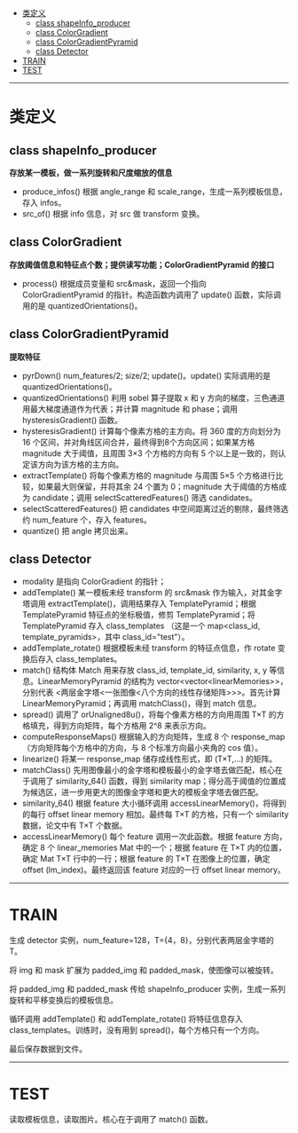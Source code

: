 
<!-- @import "[TOC]" {cmd="toc" depthFrom=1 depthTo=6 orderedList=false} -->

<!-- code_chunk_output -->

- [类定义](#类定义)
  - [class shapeInfo_producer](#class-shapeinfo_producer)
  - [class ColorGradient](#class-colorgradient)
  - [class ColorGradientPyramid](#class-colorgradientpyramid)
  - [class Detector](#class-detector)
- [TRAIN](#train)
- [TEST](#test)

<!-- /code_chunk_output -->

---

# 类定义

## class shapeInfo_producer

**存放某一模板，做一系列旋转和尺度缩放的信息**

- produce_infos() 根据 angle_range 和 scale_range，生成一系列模板信息，存入 infos。
- src_of() 根据 info 信息，对 src 做 transform 变换。

## class ColorGradient

**存放阈值信息和特征点个数；提供读写功能；ColorGradientPyramid 的接口**

- process() 根据成员变量和 src&mask，返回一个指向 ColorGradientPyramid 的指针。构造函数内调用了 update() 函数，实际调用的是 quantizedOrientations()。

## class ColorGradientPyramid

**提取特征**

- pyrDown() num_features/2; size/2; update()。update() 实际调用的是 quantizedOrientations()。
- quantizedOrientations() 利用 sobel 算子提取 x 和 y 方向的梯度，三色通道用最大梯度通道作为代表；并计算 magnitude 和 phase；调用 hysteresisGradient() 函数。
- hysteresisGradient() 计算每个像素方格的主方向。将 360 度的方向划分为 16 个区间，并对角线区间合并，最终得到8个方向区间；如果某方格 magnitude 大于阈值，且周围 3×3 个方格的方向有 5 个以上是一致的，则认定该方向为该方格的主方向。
- extractTemplate() 将每个像素方格的 magnitude 与周围 5×5 个方格进行比较，如果最大则保留，并将其余 24 个置为 0；magnitude 大于阈值的方格成为 candidate；调用 selectScatteredFeatures() 筛选 candidates。
- selectScatteredFeatures() 把 candidates 中空间距离过近的剔除，最终筛选约 num_feature 个，存入 features。
- quantize() 把 angle 拷贝出来。


## class Detector

- modality 是指向 ColorGradient 的指针；
- addTemplate() 某一模板未经 transform 的 src&mask 作为输入，对其金字塔调用 extractTemplate()，调用结果存入 TemplatePyramid；根据 TemplatePyramid 特征点的坐标极值，修剪 TemplatePyramid；将 TemplatePyramid 存入 class_templates （这是一个 map\<class_id, template_pyramids\>，其中 class_id="test"）。
- addTemplate_rotate() 根据模板未经 transform 的特征点信息，作 rotate 变换后存入 class_templates。
- match() 结构体 Match 用来存放 class_id, template_id, similarity, x, y 等信息。LinearMemoryPyramid 的结构为 vector\<vector\<linearMemories\>\>，分别代表 <两层金字塔<一张图像<八个方向的线性存储矩阵>>>。首先计算 LinearMemoryPyramid；再调用 matchClass()，得到 match 信息。
- spread() 调用了 orUnaligned8u()，将每个像素方格的方向用周围 T×T 的方格填充，得到方向矩阵，每个方格用 2^8 来表示方向。
- computeResponseMaps() 根据输入的方向矩阵，生成 8 个 response_map （方向矩阵每个方格中的方向，与 8 个标准方向最小夹角的 cos 值）。
- linearize() 将某一 response_map 储存成线性形式，即 (T×T,...) 的矩阵。
- matchClass() 先用图像最小的金字塔和模板最小的金字塔去做匹配，核心在于调用了 similarity_64() 函数，得到 similarity map；得分高于阈值的位置成为候选区，进一步用更大的图像金字塔和更大的模板金字塔去做匹配。
- similarity_64() 根据 feature 大小循环调用 accessLinearMemory()，将得到的每行 offset linear memory 相加。最终每 T×T 的方格，只有一个 similarity 数据，论文中有 T×T 个数据。
- accessLinearMemory() 每个 feature 调用一次此函数。根据 feature 方向，确定 8 个 linear_memories Mat 中的一个；根据 feature 在 T×T 内的位置，确定 Mat T×T 行中的一行；根据 feature 的 T×T 在图像上的位置，确定 offset (lm_index)。最终返回该 feature 对应的一行 offset linear memory。

------------

# TRAIN

生成 detector 实例，num_feature=128，T={4，8}，分别代表两层金字塔的 T。

将 img 和 mask 扩展为 padded_img 和 padded_mask，使图像可以被旋转。

将 padded_img 和 padded_mask 传给 shapeInfo_producer 实例，生成一系列旋转和平移变换后的模板信息。

循环调用 addTemplate() 和 addTemplate_rotate() 将特征信息存入 class_templates。训练时，没有用到 spread()，每个方格只有一个方向。

最后保存数据到文件。

------------

# TEST

读取模板信息，读取图片。核心在于调用了 match() 函数。


